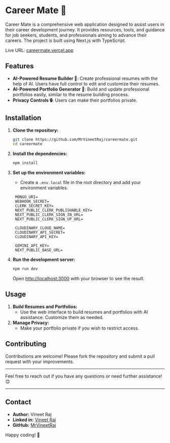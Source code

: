 
# Career Mate 🚀

Career Mate is a comprehensive web application designed to assist users in their career development journey. It provides resources, tools, and guidance for job seekers, students, and professionals aiming to advance their careers. The project is built using Next.js with TypeScript.

Live URL: [careermate.vercel.app](https://careermate.vercel.app/)

## Features

- **AI-Powered Resume Builder 📄**: Create professional resumes with the help of AI. Users have full control to edit and customize their resumes.
- **AI-Powered Portfolio Generator 🌟**: Build and update professional portfolios easily, similar to the resume building process.
- **Privacy Controls 🔒**: Users can make their portfolios private.

## Installation

1. **Clone the repository:**
   ```bash
   git clone https://github.com/MrVineetRaj/careermate.git
   cd careermate
   ```

2. **Install the dependencies:**
   ```bash
   npm install
   ```

3. **Set up the environment variables:**
   - Create a `.env.local` file in the root directory and add your environment variables.

   ```
    MONGO_URI=
    WEBHOOK_SECRET=
    CLERK_SECRET_KEY=
    NEXT_PUBLIC_CLERK_PUBLISHABLE_KEY=
    NEXT_PUBLIC_CLERK_SIGN_IN_URL=
    NEXT_PUBLIC_CLERK_SIGN_UP_URL=

    CLOUDINARY_CLOUD_NAME=
    CLOUDINARY_API_SECRET=
    CLOUDINARY_API_KEY=

    GEMINI_API_KEY=
    NEXT_PUBLIC_BASE_URL=
   ```

4. **Run the development server:**
   ```bash
   npm run dev
   ```

   Open [http://localhost:3000](http://localhost:3000) with your browser to see the result.

## Usage

1. **Build Resumes and Portfolios:**
   - Use the web interface to build resumes and portfolios with AI assistance. Customize them as needed.
2. **Manage Privacy:**
   - Make your portfolio private if you wish to restrict access.

## Contributing

Contributions are welcome! Please fork the repository and submit a pull request with your improvements.


---

Feel free to reach out if you have any questions or need further assistance! 😊

---

## Contact

- **Author:** Vineet Raj
- **Linked in:** [Vineet Raj](https://www.linkedin.com/in/mrvineetraj/)
- **GitHub:** [MrVineetRaj](https://github.com/MrVineetRaj)

Happy coding! 🎉